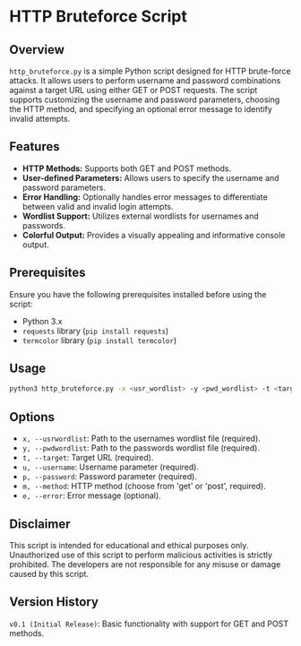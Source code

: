 # HTTP Bruteforce Script

## Overview

`http_bruteforce.py` is a simple Python script designed for HTTP brute-force attacks. It allows users to perform username and password combinations against a target URL using either GET or POST requests. The script supports customizing the username and password parameters, choosing the HTTP method, and specifying an optional error message to identify invalid attempts.

## Features

- **HTTP Methods:** Supports both GET and POST methods.
- **User-defined Parameters:** Allows users to specify the username and password parameters.
- **Error Handling:** Optionally handles error messages to differentiate between valid and invalid login attempts.
- **Wordlist Support:** Utilizes external wordlists for usernames and passwords.
- **Colorful Output:** Provides a visually appealing and informative console output.

## Prerequisites

Ensure you have the following prerequisites installed before using the script:

- Python 3.x
- `requests` library (`pip install requests`)
- `termcolor` library (`pip install termcolor`)

## Usage

```bash
python3 http_bruteforce.py -x <usr_wordlist> -y <pwd_wordlist> -t <target_url> -u <username_param> -p <password_param> -m <http_method> [-e <error_message>]
```

## Options
- `x, --usrwordlist`: Path to the usernames wordlist file (required).
- `y, --pwdwordlist`: Path to the passwords wordlist file (required).
- `t, --target`: Target URL (required).
- `u, --username`: Username parameter (required).
- `p, --password`: Password parameter (required).
- `m, --method`: HTTP method (choose from 'get' or 'post', required).
- `e, --error`: Error message (optional).

## Disclaimer
This script is intended for educational and ethical purposes only. Unauthorized use of this script to perform malicious activities is strictly prohibited. The developers are not responsible for any misuse or damage caused by this script.

## Version History
`v0.1 (Initial Release)`: Basic functionality with support for GET and POST methods.
